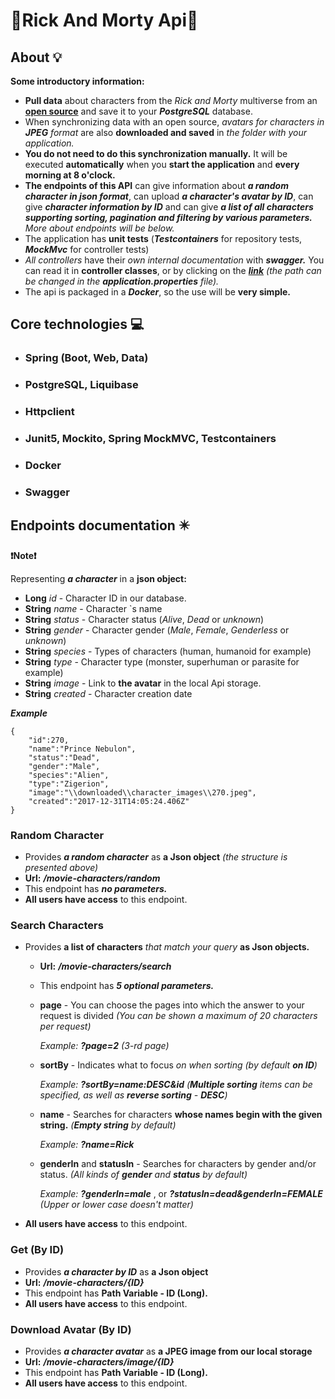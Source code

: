 # 👴Rick And Morty Api👦

## About 💡
**Some introductory information:**
- **Pull data** about characters from the *Rick and Morty* multiverse from an <a href="https://rickandmortyapi.com/">**open source**</a> and save it to your ***PostgreSQL*** database.
- When synchronizing data with an open source, *avatars for characters in ***JPEG*** format* are also **downloaded and saved** in *the folder with your application.*
- **You do not need to do this synchronization manually.** 
It will be executed **automatically** when you **start the application** and **every morning at 8 o'clock.**
- **The endpoints of this API** can give information about ***a random character in json format***, can upload ***a character's avatar by ID***, can give ***character information by ID*** and can give ***a list of all characters supporting sorting, pagination and filtering by various parameters.***
*More about endpoints will be below.*
- The application has **unit tests** (***Testcontainers*** for repository tests, ***MockMvc*** for controller tests)
- *All controllers* have their *own internal documentation* with ***swagger.***
You can read it in **controller classes**, or by clicking on the ***<a href="http://localhost:8080/movie-characters/swagger-ui-docs.html">link</a>*** 
*(the path can be changed in the **application.properties** file).*
- The api is packaged in a ***Docker***, so the use will be **very simple.**

## Core technologies 💻
- <h3>Spring (Boot, Web, Data)</h3>
- <h3>PostgreSQL, Liquibase</h3>
- <h3>Httpclient</h3>
- <h3>Junit5, Mockito, Spring MockMVC, Testcontainers</h3>
- <h3>Docker</h3>
- <h3>Swagger</h3>

## Endpoints documentation ✴️

**❗Note❗**<br>

Representing ***a character*** in a **json object:**
- **Long** *id* - Character ID in our database.
- **String** *name* - Character `s name
- **String** *status* - Character status (*Alive*, *Dead* or *unknown*)
- **String** *gender* - Character gender (*Male*, *Female*, *Genderless* or *unknown*)
- **String** *species* - Types of characters (human, humanoid for example)
- **String** *type* - Character type (monster, superhuman or parasite for example)
- **String** *image* - Link to **the avatar** in the local Api storage.
- **String** *created* - Character creation date

***Example***

    {
        "id":270,
        "name":"Prince Nebulon",
        "status":"Dead",
        "gender":"Male",
        "species":"Alien",
        "type":"Zigerion",
        "image":"\\downloaded\\character_images\\270.jpeg",
        "created":"2017-12-31T14:05:24.406Z"
    }


### Random Character

- Provides ***a random character*** as **a Json object** *(the structure is presented above)*
- **Url:** ***/movie-characters/random***
- This endpoint has ***no parameters.***
- **All users have access** to this endpoint.

### Search Characters

- Provides **a list of characters** *that match your query* **as Json objects.**
  - **Url:** ***/movie-characters/search***
  - This endpoint has ***5 optional parameters.***
  - **page** - You can choose the pages into which the answer to your request is divided *(You can be shown a maximum of 20 characters per request)*

    *Example:* ***?page=2*** *(3-rd page)*
  - **sortBy** - Indicates what to focus *on when sorting* *(by default **on ID**)*

    *Example:* ***?sortBy=name:DESC&id*** *(**Multiple sorting** items can be specified, as well as **reverse sorting** - ***DESC***)*
  - **name** - Searches for characters **whose names begin with the given string.** *(**Empty string** by default)*
  
    *Example:* ***?name=Rick***
  - **genderIn** and **statusIn** - Searches for characters by gender and/or status. *(All kinds of **gender** and **status** by default)*

    *Example:* ***?genderIn=male*** , or ***?statusIn=dead&genderIn=FEMALE*** *(Upper or lower case doesn't matter)*
- **All users have access** to this endpoint.

### Get (By ID)
- Provides ***a character by ID*** as **a Json object**
- **Url:** ***/movie-characters/{ID}***
- This endpoint has **Path Variable - ID (Long).**
- **All users have access** to this endpoint.

### Download Avatar (By ID)
- Provides ***a character avatar*** as **a JPEG image from our local storage**
- **Url:** ***/movie-characters/image/{ID}***
- This endpoint has **Path Variable - ID (Long).**
- **All users have access** to this endpoint.
